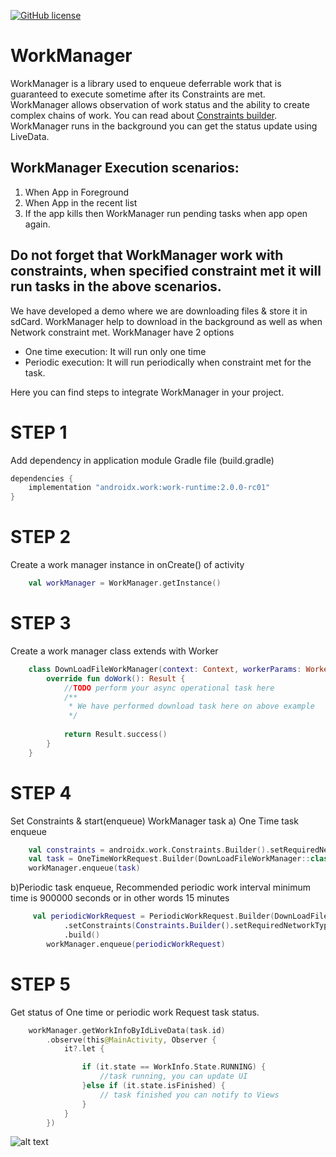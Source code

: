 [![GitHub license](https://img.shields.io/badge/license-Apache%20License%202.0-blue.svg?style=flat)](https://www.apache.org/licenses/LICENSE-2.0)

WorkManager
=============

WorkManager is a library used to enqueue deferrable work that is guaranteed to execute sometime after its Constraints are met. WorkManager allows observation of work status and the ability to create complex chains of work. You can read about [Constraints builder](https://developer.android.com/reference/androidx/work/Constraints.Builder). WorkManager runs in the background you can get the status update using LiveData.

## WorkManager Execution scenarios:
1) When App in Foreground
2) When App in the recent list
3) If the app kills then WorkManager run pending tasks when app open again.

## Do not forget that WorkManager work with constraints, when specified constraint met it will run tasks in the above scenarios.

We have developed a demo where we are downloading files & store it in sdCard. WorkManager help to download in the background as well as when Network constraint met. WorkManager have 2 options

- One time execution: It will run only one time
- Periodic execution: It will run periodically when constraint met for the task.

Here you can find steps to integrate WorkManager in your project.

# STEP 1
Add dependency in application module Gradle file (build.gradle)
```gradle
dependencies {
    implementation "androidx.work:work-runtime:2.0.0-rc01"
}
```

# STEP 2
Create a work manager instance in onCreate() of activity
```kotlin
    val workManager = WorkManager.getInstance()
```

# STEP 3
Create a work manager class extends with Worker
```kotlin
    class DownLoadFileWorkManager(context: Context, workerParams: WorkerParameters) : Worker(context, workerParams) {
        override fun doWork(): Result {
            //TODO perform your async operational task here
            /**
             * We have performed download task here on above example
             */
    
            return Result.success()
        }
    }
```

# STEP 4 
Set Constraints & start(enqueue) WorkManager task
  a) One Time task enqueue
```kotlin
    val constraints = androidx.work.Constraints.Builder().setRequiredNetworkType(NetworkType.CONNECTED).build()
    val task = OneTimeWorkRequest.Builder(DownLoadFileWorkManager::class.java).setConstraints(constraints).build()
    workManager.enqueue(task)
```
  b)Periodic task enqueue, Recommended periodic work interval minimum time is 900000 seconds or in other words 15 minutes
```kotlin
     val periodicWorkRequest = PeriodicWorkRequest.Builder(DownLoadFileWorkManager::class.java, PERIODIC_INTERVAL, TimeUnit.MINUTES)
            .setConstraints(Constraints.Builder().setRequiredNetworkType(NetworkType.CONNECTED).build())
            .build()
        workManager.enqueue(periodicWorkRequest)
```

# STEP 5
Get status of One time or periodic work Request task status.
```kotlin
    workManager.getWorkInfoByIdLiveData(task.id)
        .observe(this@MainActivity, Observer {
            it?.let {

                if (it.state == WorkInfo.State.RUNNING) {
                    //task running, you can update UI
                }else if (it.state.isFinished) {
                    // task finished you can notify to Views
                }
            }
        })
```


![alt text](https://github.com/spaceotech/SOWorkManager/blob/master/screens/demo.gif)



